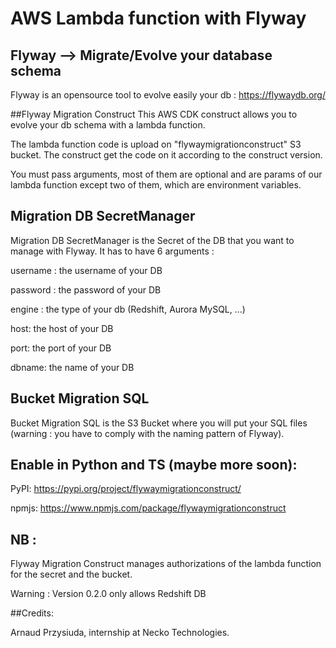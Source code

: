 # AWS Lambda function with Flyway
## Flyway --> Migrate/Evolve your database schema
Flyway is an opensource tool to evolve easily your db : https://flywaydb.org/

##Flyway Migration Construct 
This AWS CDK construct allows you to evolve your db schema with a lambda function. 

The lambda function code is upload on "flywaymigrationconstruct" S3 bucket. The construct get the code on it according
to the construct version. 

You must pass arguments, most of them are optional and are params of our lambda function except two of them,
which are environment variables. 

## Migration DB SecretManager 
Migration DB SecretManager is the Secret of the DB that you want to manage with Flyway. 
It has to have 6 arguments : 

username : the username of your DB

password : the password of your DB

engine : the type of your db (Redshift, Aurora MySQL, ...)

host: the host of your DB 

port: the port of your DB 

dbname: the name of your DB

## Bucket Migration SQL
Bucket Migration SQL is the S3 Bucket where you will put your SQL files 
(warning : you have to comply with the naming pattern of Flyway). 

## Enable in Python and TS (maybe more soon):
PyPI: https://pypi.org/project/flywaymigrationconstruct/

npmjs: https://www.npmjs.com/package/flywaymigrationconstruct

## NB : 
Flyway Migration Construct manages authorizations of the lambda function for the secret and the bucket. 

Warning : Version 0.2.0 only allows Redshift DB

##Credits: 

Arnaud Przysiuda, internship at Necko Technologies. 


